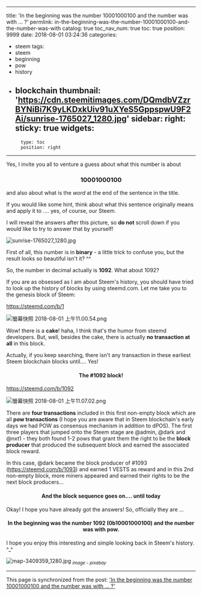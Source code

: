 
---
title: 'In the beginning was the number 10001000100 and the number was with ... ?'
permlink: in-the-beginning-was-the-number-10001000100-and-the-number-was-with
catalog: true
toc_nav_num: true
toc: true
position: 9999
date: 2018-08-01 03:24:36
categories:
- steem
tags:
- steem
- beginning
- pow
- history
- blockchain
thumbnail: 'https://cdn.steemitimages.com/DQmdbVZzrBYNiBi7K9yLKDxkUiv91uXYeS5GppspwU9F2Ai/sunrise-1765027_1280.jpg'
sidebar:
    right:
        sticky: true
widgets:
    -
        type: toc
        position: right
---


Yes, I invite you all to venture a guess about what this number is about

<center><h3>10001000100</h3></center>

and also about what is the *word* at the end of the sentence in the title.

If you would like some hint, think about what this sentence originally means and apply it to .... yes, of course, our Steem.

I will reveal the answers after this picture, so **do not** scroll down if you would like to try to answer that by yourself!

![sunrise-1765027_1280.jpg](https://cdn.steemitimages.com/DQmdbVZzrBYNiBi7K9yLKDxkUiv91uXYeS5GppspwU9F2Ai/sunrise-1765027_1280.jpg)

First of all, this number is in **binary** - a little trick to confuse you, but the result looks so beautiful isn't it? ^^

So, the number in decimal actually is **1092**. What about 1092?

If you are as obsessed as I am about Steem's history, you should have tried to look up the history of blocks by using steemd.com. Let me take you to the genesis block of Steem:

https://steemd.com/b/1

![螢幕快照 2018-08-01 上午11.00.54.png](https://cdn.steemitimages.com/DQmbHZxEh1yzvPN4ZU87mD92gCmASGFuCy1bYHvTpQJNnHx/%E8%9E%A2%E5%B9%95%E5%BF%AB%E7%85%A7%202018-08-01%20%E4%B8%8A%E5%8D%8811.00.54.png)

Wow! there is a **cake**! haha, I think that's the humor from steemd developers. But, well, besides the cake, there is actually **no transaction at all** in this block.

Actually, if you keep searching, there isn't any transaction in these earliest Steem blockchain blocks until.... Yes! 

<center><h4>The #1092 block!</h4></center>

https://steemd.com/b/1092

![螢幕快照 2018-08-01 上午11.07.02.png](https://cdn.steemitimages.com/DQmSqSpurGd8hs6muyFCNicLfqfUVWXFVXJzCEoxyyWhaS1/%E8%9E%A2%E5%B9%95%E5%BF%AB%E7%85%A7%202018-08-01%20%E4%B8%8A%E5%8D%8811.07.02.png)

There are **four transactions** included in this first non-empty block which are all **pow transactions** (I hope you are aware that in Steem blockchain's early days we had POW as consensus mechanism in addition to dPOS). The first three players that jumped onto the Steem stage are @admin, @dark and @nxt1 - they both found 1-2 pows that grant them the right to be the **block producer** that produced the subsequent block and earned the associated block reward. 

In this case, @dark became the block producer of #1093 (https://steemd.com/b/1093) and earned 1 VESTS as reward and in this 2nd non-empty block, more miners appeared and earned their rights to be the next block producers...

<center><h4>And the block sequence goes on.... until today</h4></center>

Okay! I hope you have already got the answers! So, officially they are ...

<center><h4>In the beginning was the number 1092 (0b10001000100) and the number was with pow.</h4></center>

I hope you enjoy this interesting and simple looking back in Steem's history. ^_^

![map-3409359_1280.jpg](https://cdn.steemitimages.com/DQmfSjvWzEaajRdEYUkK9SyAWg4MJZTUA1dgQQSTGb6t7na/map-3409359_1280.jpg)
<sub>*image - pixabay*</sub>

- - -

This page is synchronized from the post: ['In the beginning was the number 10001000100 and the number was with ... ?'](https://steemit.com/@deanliu/in-the-beginning-was-the-number-10001000100-and-the-number-was-with)
